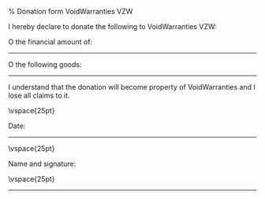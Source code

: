 % Donation form VoidWarranties VZW

I hereby declare to donate the following to VoidWarranties VZW:

O the financial amount of:

________________________

O the following goods:

________________________

I understand that the donation will become property of VoidWarranties and I lose all claims to it.

\vspace{25pt}

Date:

________________________

\vspace{25pt}

Name and signature:

\vspace{25pt}

________________________
